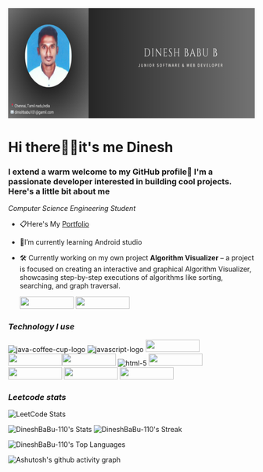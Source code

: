 <img src="https://github.com/DineshBaBu-110/DineshBabu-110/blob/main/banner/1.png?raw=true" width="1750px" height="225"/>
<h1><style= font-family: "Times New Roman";">Hi there🙋‍♂️it's me Dinesh  </h1>

### I extend a warm welcome to my GitHub profile🤝 I'm a passionate developer interested in building cool projects. Here's a little bit about me
*Computer Science Engineering Student*
  - 📋Here's My <a href ="name">Portfolio </a>
  - 📖I’m currently learning Android studio
  - 🛠️ Currently working on my own project **Algorithm Visualizer** – a project is focused on creating an interactive and graphical Algorithm Visualizer, showcasing step-by-step executions of algorithms like sorting, searching, and graph traversal.<br>
  
      <a href="https://www.linkedin.com/in/dinesh-babu-6a734b327?utm_source=share&utm_campaign=share_via&utm_content=profile&utm_medium=android_app"> <img width= "110" height="25"  src="https://img.shields.io/badge/LinkedIn-0077B5?style=for-the-badge&logo=linkedin&logoColor=white" /></a> <a href="https://leetcode.com/u/dinesh-101/"><img width= "110" height="25" src=	"https://img.shields.io/badge/-LeetCode-FFA116?style=for-the-badge&logo=LeetCode&logoColor=black"/></a>


### ***Technology I use***
<img width="110" height="25" src="https://img.shields.io/badge/Java-ED8B00?style=for-the-badge&logo=openjdk&logoColor=whit" alt="java-coffee-cup-logo"/> <img width="110" height="25" src="https://img.shields.io/badge/JavaScript-F7DF1E?style=for-the-badge&logo=javascript&logoColor=black" alt="javascript-logo"/> <img width="110" height="25" src="https://img.shields.io/badge/React-20232A?style=for-the-badge&logo=react&logoColor=61DAFB"/> <img width="110" height="25" src="https://img.shields.io/badge/HTML5-E34F26?style=for-the-badge&logo=html5&logoColor=white"/><img width="110" height="25" src="https://img.shields.io/badge/CSS3-1572B6?style=for-the-badge&logo=css3&logoColor=white"/> <img width="110" height="25" src="https://img.shields.io/badge/Python-14354C?style=for-the-badge&logo=python&logoColor=white" alt="html-5"/> <img width="110" height="25" src="https://img.shields.io/badge/Microsoft_Office-D83B01?style=for-the-badge&logo=microsoft-office&logoColor=white"/> <img width="110" height="25" src="https://img.shields.io/badge/GIT-E44C30?style=for-the-badge&logo=git&logoColor=white"/> <img width="110" height="25" src="https://img.shields.io/badge/MySQL-005C84?style=for-the-badge&logo=mysql&logoColor=white"/> <img width="110" height="25" src="https://img.shields.io/badge/Oracle-F80000?style=for-the-badge&logo=Oracle&logoColor=white"/>


### ***Leetcode stats***
![LeetCode Stats](https://leetcode.card.workers.dev/dinesh-101?theme=dark&font=&extension=activity)


![DineshBaBu-110's Stats](https://github-readme-stats.vercel.app/api?username=DineshBaBu-110&theme=ayu-mirage&show_icons=true&hide_border=true&count_private=false)
![DineshBaBu-110's Streak](https://github-readme-streak-stats.herokuapp.com/?user=DineshBaBu-110&theme=vision-friendly-dark&hide_border=true)

![DineshBaBu-110's Top Languages](https://github-readme-stats.vercel.app/api/top-langs/?username=DineshBaBu-110&theme=vision-friendly-dark&show_icons=true&hide_border=true&layout=compact)

![Ashutosh's github activity graph](https://github-readme-activity-graph.vercel.app/graph?username=DineshBaBu-110&bg_color=000000&color=ffffff&line=2ecc4e&point=d6a905&area=true&hide_border=true)





